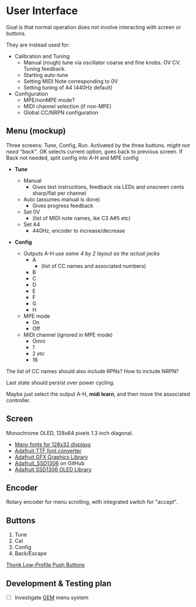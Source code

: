 # User Interface

Goal is that normal operation does not involve interacting with screen or buttons.

They are instead used for:

- Calibration and Tuning
  - Manual (rough) tune via oscillator coarse and fine knobs. OV CV. Tuning feedback.
  - Starting auto-tune
  - Setting MIDI Note corresponding to 0V
  - Setting tuning of A4 (440Hz default)
- Configuration
  - MPE/nonMPE mode?
  - MIDI channel selection (if non-MPE)
  - Global CC/NRPN configuration

## Menu (mockup)

Three screens: Tune, Config, Run. Activated by the three buttons. _might not need "back"_. OK selects current option, goes back to previous screen. If Back not needed, split config into A-H and MPE config

- **Tune**
  - Manual
    - Gives text instructions, feedback via LEDs and onscreen cents sharp/flat per channel
  - Auto (assumes manual is done)
    - Gives progress feedback
  - Set 0V
    - (list of MIDI note names, ike C3 A#5 etc)
  - Set A4
    - 440Hz, encoder to increase/decrease

- **Config**
  - Outputs A-H _use same 4 by 2 layout as the actual jacks_
    - A
      - (list of CC names and associated numbers)
    - B
    - C
    - D
    - E
    - F
    - G
    - H
  - MPE mode
    - On
    - Off
  - MIDI channel (ignored in MPE mode)
    - Omni
    - 1
    - 2
    _etc_
    - 16

The list of CC names should also include RPNs? How to include NRPN?

Last state should persist over power cycling.

Maybe just select the output A-H, **midi learn**, and then move the associated controller.

## Screen

Monochrome OLED, 128x64 pixels 1.3 inch diagonal.

- [Many fonts for 128x32 displays](https://github.com/datacute/TinyOLED-Fonts/tree/master)
- [Adafruit TTF font converter](https://github.com/adafruit/Adafruit-GFX-Library/tree/master/fontconvert)
- [Adafruit GFX Graphics Library](https://learn.adafruit.com/adafruit-gfx-graphics-library)
- [Adafruit_SSD1306](https://github.com/adafruit/Adafruit_SSD1306) on GitHub
- [Adafruit SSD1306 OLED Library](https://www.pjrc.com/teensy/td_libs_SSD1306.html)

## Encoder

Rotary encoder for menu scrolling, with integrated switch for "accept".

## Buttons

1. Tune
2. Cal
3. Config
4. Back/Escape

[Thonk Low-Profile Push Buttons](https://www.thonk.co.uk/shop/low-profile-push-buttons/)

## Development & Testing plan

- [ ] Investigate [GEM](https://github.com/Spirik/GEM/wiki) menu system
